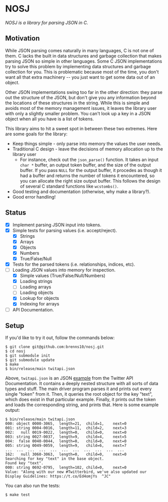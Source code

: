 NOSJ
====

*NOSJ is a library for parsing JSON in C.*

Motivation
----------

While JSON parsing comes naturally in many languages, C is not one of them.  C
lacks the built in data structures and garbage collection that makes parsing
JSON so simple in other languages.  Some C JSON implementations try to solve
this problem by implementing data structures and garbage collection for you.
This is problematic because most of the time, you don't want all that extra
machinery -- you just want to get some data out of an object.

Other JSON implementations swing too far in the other direction: they parse out
the structure of the JSON, but don't give you any information beyond the
locations of these structures in the string.  While this is simple and avoids
most of the memory management issues, it leaves the library user with only a
slightly smaller problem.  You can't look up a key in a JSON object when all you
have is a list of tokens.

This library aims to hit a sweet spot in between these two extremes.  Here are
some goals for the library:

- Keep things simple - only parse into memory the values the user needs.
- Traditional C design - leave the decisions of memory allocation up to the
  library user
    - For instance, check out the `json_parse()` function.  It takes an input
      `char *` buffer, an output token buffer, and the size of the output
      buffer.  If you pass `NULL` for the output buffer, it procedes as though
      it had a buffer and returns the number of tokens it encountered, so you
      can allocate the right size output buffer.  This follows the design of
      several C standard functions like `wcstombs()`.
- Good testing and documentation (otherwise, why make a library?).
- Good error handling!

Status
------

- [x] Implement parsing JSON input into tokens.
- [x] Simple tests for parsing values (i.e. accept/reject).
    - [x] Strings
    - [x] Arrays
    - [x] Objects
    - [x] Numbers
    - [x] True/False/Null
- [x] Tests for the parsed tokens (i.e. relationships, indices, etc).
- [ ] Loading JSON values into memory for inspection.
    - [x] Simple values (True/False/Null/Numbers)
    - [x] Loading strings
    - [ ] Loading arrays
    - [ ] Loading objects
    - [x] Lookup for objects 
    - [x] Indexing for arrays
- [ ] API Documentation.

Setup
-----

If you'd like to try it out, follow the commands below:

    $ git clone git@github.com:brenns10/nosj.git
    $ cd nosj
    $ git submodule init
    $ git submodule update
    $ make
    $ bin/release/main twitapi.json

Above, `twitapi.json` is an JSON
[example](https://dev.twitter.com/rest/reference/get/statuses/show/%3Aid) from
the Twitter API Documentation.  It contains a deeply nested structure with all
sorts of data types and stuff.  The main driver program parses it and prints out
every single "token" from it.  Then, it queries the root object for the key
"text", which does exist in that particular example.  Finally, it prints out the
token and loads the corresponding string, and prints that.  Here is some example
output:

```
$ bin/release/main twitapi.json
000: object	0000-3065,	length=21,	child=1,	next=0
001: string	0004-0016,	length=11,	child=2,	next=3
002:   null	0019-0022,	length=0,	child=0,	next=0
003: string	0027-0037,	length=9,	child=4,	next=5
004:  false	0040-0044,	length=0,	child=0,	next=0
005: string	0049-0059,	length=9,	child=6,	next=7
...  ...  ...  ...  ...  ...  ...  ...  ...  ...  ...
162:   null	3060-3063,	length=0,	child=0,	next=0
Searching for key "text" in the base object.
Found key "text".
000: string	0692-0795,	length=102,	child=0,	next=0
Value: "Along with our new #Twitterbird, we've also updated our Display Guidelines: https://t.co/Ed4omjYs  ^JC"
```

You can also run the tests:

    $ make test
